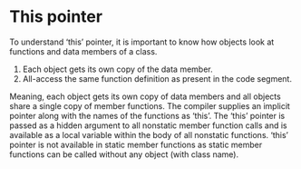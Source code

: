# This pointer

To understand ‘this’ pointer, it is important to know how objects look at functions and data members of a class.

1. Each object gets its own copy of the data member.  
2. All-access the same function definition as present in the code segment.  

Meaning, each object gets its own copy of data members and all objects share a single copy of member functions.
The compiler supplies an implicit pointer along with the names of the functions as ‘this’.
The ‘this’ pointer is passed as a hidden argument to all nonstatic member function calls and is available as a local variable within the body of all nonstatic functions. ‘this’ pointer is not available in static member functions as static member functions can be called without any object (with class name).
